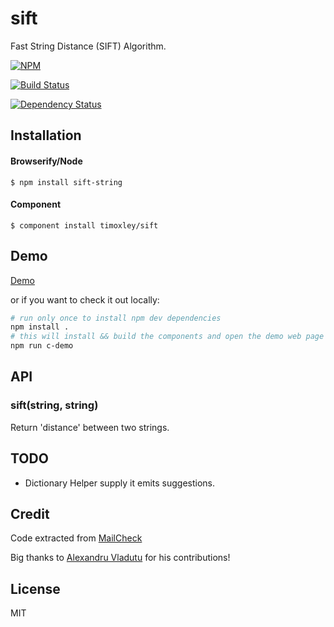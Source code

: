 # sift

Fast String Distance (SIFT) Algorithm.

[![NPM](https://nodei.co/npm/sift-string.png)](https://nodei.co/npm/sift-string/)

[![Build Status](https://travis-ci.org/timoxley/sift.png?branch=master)](https://travis-ci.org/timoxley/sift)

[![Dependency Status](https://david-dm.org/timoxley/sift.png)](https://david-dm.org/timoxley/sift)

## Installation

#### Browserify/Node

    $ npm install sift-string


#### Component

    $ component install timoxley/sift

## Demo

[Demo](http://timoxley.github.com/sift/examples/spellcheck/)

or if you want to check it out locally:

```bash
# run only once to install npm dev dependencies
npm install .
# this will install && build the components and open the demo web page
npm run c-demo
```

## API

### sift(string, string)

Return 'distance' between two strings.

## TODO

* Dictionary Helper supply it emits suggestions.

## Credit

Code extracted from [MailCheck](https://github.com/kicksend/mailcheck)

Big thanks to [Alexandru Vladutu](https://github.com/alessioalex) for his contributions!

## License

  MIT
